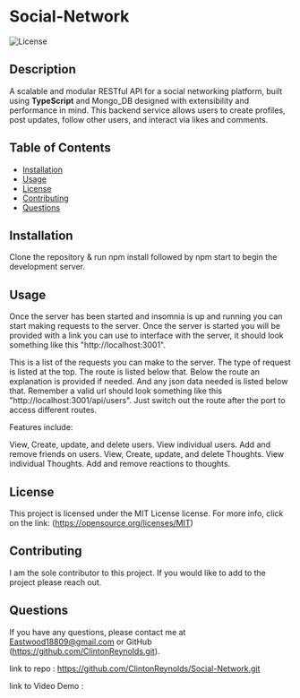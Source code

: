 # Social-Network

![License](https://img.shields.io/badge/license-MIT-brightgreen)

## Description
A scalable and modular RESTful API for a social networking platform, built using **TypeScript** and Mongo_DB designed with extensibility and performance in mind. This backend service allows users to create profiles, post updates, follow other users, and interact via likes and comments.


## Table of Contents
- [Installation](#installation)
- [Usage](#usage)
- [License](#license)
- [Contributing](#contributing)
- [Questions](#questions)

## Installation
Clone the repository & run npm install followed by npm start to begin the development server. 

## Usage
Once the server has been started and insomnia is up and running you can start making requests to the server. Once the server is started you will be provided with a link you can use to interface with the server, it should look something like this "http://localhost:3001".

This is a list of the requests you can make to the server. The type of request is listed at the top. The route is listed below that. Below the route an explanation is provided if needed. And any json data needed is listed below that. Remember a valid url should look something like this "http://localhost:3001/api/users". Just switch out the route after the port to access different routes.

Features include:

View, Create, update, and delete users.
View individual users.
Add and remove friends on users.
View, Create, update, and delete Thoughts.
View individual Thoughts.
Add and remove reactions to thoughts.

## License
This project is licensed under the MIT License license.
      For more info, click on the link: (https://opensource.org/licenses/MIT)

## Contributing
I am the sole contributor to this project. If you would like to add to the project please reach out. 


## Questions
If you have any questions, please contact me at [Eastwood18809@gmail.com](mailto:Eastwood18809@gmail.com) or GitHub (https://github.com/ClintonReynolds.git).

link to repo : https://github.com/ClintonReynolds/Social-Network.git

link to Video Demo : 

